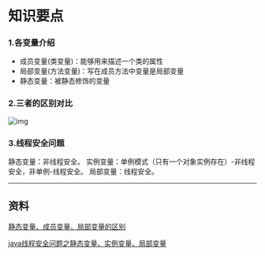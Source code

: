 # 知识要点

### 1.各变量介绍

- 成员变量(类变量)：能够用来描述一个类的属性
- 局部变量(方法变量)：写在成员方法中变量是局部变量
- 静态变量：被静态修饰的变量



### 2.三者的区别对比

![img](http://upload-images.jianshu.io/upload_images/3796089-78b9583e270bbaaf.png?imageMogr2/auto-orient/strip%7CimageView2/2/w/1240)

### 3.线程安全问题

静态变量：非线程安全。
实例变量：单例模式（只有一个对象实例存在）-非线程安全，非单例-线程安全。
局部变量：线程安全。

------



## 资料

[静态变量、成员变量、局部变量的区别](http://www.cnblogs.com/orezero/p/5936892.html)

[java线程安全问题之静态变量、实例变量、局部变量](http://blog.csdn.net/aaa1117a8w5s6d/article/details/8295527)
